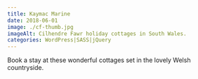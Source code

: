 ```yaml
---
title: Kaymac Marine
date: 2018-06-01
image: ./cf-thumb.jpg
imageAlt: Cilhendre Fawr holiday cottages in South Wales.
categories: WordPress|SASS|jQuery
---
```

Book a stay at these wonderful cottages set in the lovely Welsh countryside.